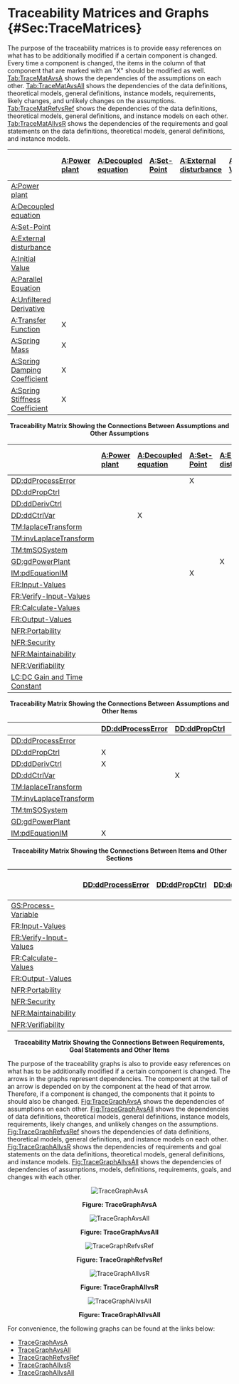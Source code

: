 # Traceability Matrices and Graphs {#Sec:TraceMatrices}

The purpose of the traceability matrices is to provide easy references on what has to be additionally modified if a certain component is changed. Every time a component is changed, the items in the column of that component that are marked with an "X" should be modified as well. [Tab:TraceMatAvsA](./SecTraceMatrices.md#Table:TraceMatAvsA) shows the dependencies of the assumptions on each other. [Tab:TraceMatAvsAll](./SecTraceMatrices.md#Table:TraceMatAvsAll) shows the dependencies of the data definitions, theoretical models, general definitions, instance models, requirements, likely changes, and unlikely changes on the assumptions. [Tab:TraceMatRefvsRef](./SecTraceMatrices.md#Table:TraceMatRefvsRef) shows the dependencies of the data definitions, theoretical models, general definitions, and instance models on each other. [Tab:TraceMatAllvsR](./SecTraceMatrices.md#Table:TraceMatAllvsR) shows the dependencies of the requirements and goal statements on the data definitions, theoretical models, general definitions, and instance models.

<div id="Table:TraceMatAvsA"></div>

|                                                                      |[A:Power plant](./SecAssumps.md#pwrPlant)|[A:Decoupled equation](./SecAssumps.md#decoupled)|[A:Set-Point](./SecAssumps.md#setPoint)|[A:External disturbance](./SecAssumps.md#externalDisturb)|[A:Initial Value](./SecAssumps.md#initialValue)|[A:Parallel Equation](./SecAssumps.md#parallelEq)|[A:Unfiltered Derivative](./SecAssumps.md#unfilteredDerivative)|[A:Transfer Function](./SecAssumps.md#pwrPlantTxFnx)|[A:Spring Mass](./SecAssumps.md#massSpring)|[A:Spring Damping Coefficient](./SecAssumps.md#dampingCoeffSpring)|[A:Spring Stiffness Coefficient](./SecAssumps.md#stiffnessCoeffSpring)|
|:---------------------------------------------------------------------|:----------------------------------------|:------------------------------------------------|:--------------------------------------|:--------------------------------------------------------|:----------------------------------------------|:------------------------------------------------|:--------------------------------------------------------------|:---------------------------------------------------|:------------------------------------------|:-----------------------------------------------------------------|:---------------------------------------------------------------------|
|[A:Power plant](./SecAssumps.md#pwrPlant)                             |                                         |                                                 |                                       |                                                         |                                               |                                                 |                                                               |                                                    |                                           |                                                                  |                                                                      |
|[A:Decoupled equation](./SecAssumps.md#decoupled)                     |                                         |                                                 |                                       |                                                         |                                               |                                                 |                                                               |                                                    |                                           |                                                                  |                                                                      |
|[A:Set-Point](./SecAssumps.md#setPoint)                               |                                         |                                                 |                                       |                                                         |                                               |                                                 |                                                               |                                                    |                                           |                                                                  |                                                                      |
|[A:External disturbance](./SecAssumps.md#externalDisturb)             |                                         |                                                 |                                       |                                                         |                                               |                                                 |                                                               |                                                    |                                           |                                                                  |                                                                      |
|[A:Initial Value](./SecAssumps.md#initialValue)                       |                                         |                                                 |                                       |                                                         |                                               |                                                 |                                                               |                                                    |                                           |                                                                  |                                                                      |
|[A:Parallel Equation](./SecAssumps.md#parallelEq)                     |                                         |                                                 |                                       |                                                         |                                               |                                                 |                                                               |                                                    |                                           |                                                                  |                                                                      |
|[A:Unfiltered Derivative](./SecAssumps.md#unfilteredDerivative)       |                                         |                                                 |                                       |                                                         |                                               |                                                 |                                                               |                                                    |                                           |                                                                  |                                                                      |
|[A:Transfer Function](./SecAssumps.md#pwrPlantTxFnx)                  |X                                        |                                                 |                                       |                                                         |                                               |                                                 |                                                               |                                                    |                                           |                                                                  |                                                                      |
|[A:Spring Mass](./SecAssumps.md#massSpring)                           |X                                        |                                                 |                                       |                                                         |                                               |                                                 |                                                               |                                                    |                                           |                                                                  |                                                                      |
|[A:Spring Damping Coefficient](./SecAssumps.md#dampingCoeffSpring)    |X                                        |                                                 |                                       |                                                         |                                               |                                                 |                                                               |                                                    |                                           |                                                                  |                                                                      |
|[A:Spring Stiffness Coefficient](./SecAssumps.md#stiffnessCoeffSpring)|X                                        |                                                 |                                       |                                                         |                                               |                                                 |                                                               |                                                    |                                           |                                                                  |                                                                      |

**<p align="center">Traceability Matrix Showing the Connections Between Assumptions and Other Assumptions</p>**

<div id="Table:TraceMatAvsAll"></div>

|                                                            |[A:Power plant](./SecAssumps.md#pwrPlant)|[A:Decoupled equation](./SecAssumps.md#decoupled)|[A:Set-Point](./SecAssumps.md#setPoint)|[A:External disturbance](./SecAssumps.md#externalDisturb)|[A:Initial Value](./SecAssumps.md#initialValue)|[A:Parallel Equation](./SecAssumps.md#parallelEq)|[A:Unfiltered Derivative](./SecAssumps.md#unfilteredDerivative)|[A:Transfer Function](./SecAssumps.md#pwrPlantTxFnx)|[A:Spring Mass](./SecAssumps.md#massSpring)|[A:Spring Damping Coefficient](./SecAssumps.md#dampingCoeffSpring)|[A:Spring Stiffness Coefficient](./SecAssumps.md#stiffnessCoeffSpring)|
|:-----------------------------------------------------------|:----------------------------------------|:------------------------------------------------|:--------------------------------------|:--------------------------------------------------------|:----------------------------------------------|:------------------------------------------------|:--------------------------------------------------------------|:---------------------------------------------------|:------------------------------------------|:-----------------------------------------------------------------|:---------------------------------------------------------------------|
|[DD:ddProcessError](./SecDDs.md#DD:ddProcessError)          |                                         |                                                 |X                                      |                                                         |X                                              |                                                 |                                                               |                                                    |                                           |                                                                  |                                                                      |
|[DD:ddPropCtrl](./SecDDs.md#DD:ddPropCtrl)                  |                                         |                                                 |                                       |                                                         |                                               |                                                 |                                                               |                                                    |                                           |                                                                  |                                                                      |
|[DD:ddDerivCtrl](./SecDDs.md#DD:ddDerivCtrl)                |                                         |                                                 |                                       |                                                         |                                               |                                                 |X                                                              |                                                    |                                           |                                                                  |                                                                      |
|[DD:ddCtrlVar](./SecDDs.md#DD:ddCtrlVar)                    |                                         |X                                                |                                       |                                                         |                                               |X                                                |                                                               |                                                    |                                           |                                                                  |                                                                      |
|[TM:laplaceTransform](./SecTMs.md#TM:laplaceTransform)      |                                         |                                                 |                                       |                                                         |                                               |                                                 |                                                               |                                                    |                                           |                                                                  |                                                                      |
|[TM:invLaplaceTransform](./SecTMs.md#TM:invLaplaceTransform)|                                         |                                                 |                                       |                                                         |                                               |                                                 |                                                               |                                                    |                                           |                                                                  |                                                                      |
|[TM:tmSOSystem](./SecTMs.md#TM:tmSOSystem)                  |                                         |                                                 |                                       |                                                         |                                               |                                                 |                                                               |X                                                   |                                           |                                                                  |                                                                      |
|[GD:gdPowerPlant](./SecGDs.md#GD:gdPowerPlant)              |                                         |                                                 |                                       |X                                                        |                                               |                                                 |                                                               |                                                    |X                                          |X                                                                 |X                                                                     |
|[IM:pdEquationIM](./SecIMs.md#IM:pdEquationIM)              |                                         |                                                 |X                                      |                                                         |                                               |                                                 |                                                               |                                                    |                                           |                                                                  |                                                                      |
|[FR:Input-Values](./SecFRs.md#inputValues)                  |                                         |                                                 |                                       |                                                         |                                               |                                                 |                                                               |                                                    |                                           |                                                                  |                                                                      |
|[FR:Verify-Input-Values](./SecFRs.md#verifyInputs)          |                                         |                                                 |                                       |                                                         |                                               |                                                 |                                                               |                                                    |                                           |                                                                  |                                                                      |
|[FR:Calculate-Values](./SecFRs.md#calculateValues)          |                                         |                                                 |                                       |                                                         |                                               |                                                 |                                                               |                                                    |                                           |                                                                  |                                                                      |
|[FR:Output-Values](./SecFRs.md#outputValues)                |                                         |                                                 |                                       |                                                         |                                               |                                                 |                                                               |                                                    |                                           |                                                                  |                                                                      |
|[NFR:Portability](./SecNFRs.md#portable)                    |                                         |                                                 |                                       |                                                         |                                               |                                                 |                                                               |                                                    |                                           |                                                                  |                                                                      |
|[NFR:Security](./SecNFRs.md#security)                       |                                         |                                                 |                                       |                                                         |                                               |                                                 |                                                               |                                                    |                                           |                                                                  |                                                                      |
|[NFR:Maintainability](./SecNFRs.md#maintainability)         |                                         |                                                 |                                       |                                                         |                                               |                                                 |                                                               |                                                    |                                           |                                                                  |                                                                      |
|[NFR:Verifiability](./SecNFRs.md#verifiability)             |                                         |                                                 |                                       |                                                         |                                               |                                                 |                                                               |                                                    |                                           |                                                                  |                                                                      |
|[LC:DC Gain and Time Constant](./SecLCs.md#likeChgPP)       |                                         |                                                 |                                       |                                                         |                                               |                                                 |                                                               |                                                    |X                                          |X                                                                 |X                                                                     |

**<p align="center">Traceability Matrix Showing the Connections Between Assumptions and Other Items</p>**

<div id="Table:TraceMatRefvsRef"></div>

|                                                            |[DD:ddProcessError](./SecDDs.md#DD:ddProcessError)|[DD:ddPropCtrl](./SecDDs.md#DD:ddPropCtrl)|[DD:ddDerivCtrl](./SecDDs.md#DD:ddDerivCtrl)|[DD:ddCtrlVar](./SecDDs.md#DD:ddCtrlVar)|[TM:laplaceTransform](./SecTMs.md#TM:laplaceTransform)|[TM:invLaplaceTransform](./SecTMs.md#TM:invLaplaceTransform)|[TM:tmSOSystem](./SecTMs.md#TM:tmSOSystem)|[GD:gdPowerPlant](./SecGDs.md#GD:gdPowerPlant)|[IM:pdEquationIM](./SecIMs.md#IM:pdEquationIM)|
|:-----------------------------------------------------------|:-------------------------------------------------|:-----------------------------------------|:-------------------------------------------|:---------------------------------------|:-----------------------------------------------------|:-----------------------------------------------------------|:-----------------------------------------|:---------------------------------------------|:---------------------------------------------|
|[DD:ddProcessError](./SecDDs.md#DD:ddProcessError)          |                                                  |                                          |                                            |                                        |X                                                     |                                                            |                                          |                                              |                                              |
|[DD:ddPropCtrl](./SecDDs.md#DD:ddPropCtrl)                  |X                                                 |                                          |                                            |                                        |X                                                     |                                                            |                                          |                                              |                                              |
|[DD:ddDerivCtrl](./SecDDs.md#DD:ddDerivCtrl)                |X                                                 |                                          |                                            |                                        |X                                                     |                                                            |                                          |                                              |                                              |
|[DD:ddCtrlVar](./SecDDs.md#DD:ddCtrlVar)                    |                                                  |X                                         |X                                           |                                        |                                                      |                                                            |                                          |                                              |                                              |
|[TM:laplaceTransform](./SecTMs.md#TM:laplaceTransform)      |                                                  |                                          |                                            |                                        |                                                      |                                                            |                                          |                                              |                                              |
|[TM:invLaplaceTransform](./SecTMs.md#TM:invLaplaceTransform)|                                                  |                                          |                                            |                                        |                                                      |                                                            |                                          |                                              |                                              |
|[TM:tmSOSystem](./SecTMs.md#TM:tmSOSystem)                  |                                                  |                                          |                                            |                                        |                                                      |                                                            |                                          |                                              |                                              |
|[GD:gdPowerPlant](./SecGDs.md#GD:gdPowerPlant)              |                                                  |                                          |                                            |                                        |X                                                     |                                                            |X                                         |                                              |                                              |
|[IM:pdEquationIM](./SecIMs.md#IM:pdEquationIM)              |X                                                 |                                          |                                            |X                                       |                                                      |X                                                           |                                          |X                                             |                                              |

**<p align="center">Traceability Matrix Showing the Connections Between Items and Other Sections</p>**

<div id="Table:TraceMatAllvsR"></div>

|                                                                |[DD:ddProcessError](./SecDDs.md#DD:ddProcessError)|[DD:ddPropCtrl](./SecDDs.md#DD:ddPropCtrl)|[DD:ddDerivCtrl](./SecDDs.md#DD:ddDerivCtrl)|[DD:ddCtrlVar](./SecDDs.md#DD:ddCtrlVar)|[TM:laplaceTransform](./SecTMs.md#TM:laplaceTransform)|[TM:invLaplaceTransform](./SecTMs.md#TM:invLaplaceTransform)|[TM:tmSOSystem](./SecTMs.md#TM:tmSOSystem)|[GD:gdPowerPlant](./SecGDs.md#GD:gdPowerPlant)|[IM:pdEquationIM](./SecIMs.md#IM:pdEquationIM)|[FR:Input-Values](./SecFRs.md#inputValues)|[FR:Verify-Input-Values](./SecFRs.md#verifyInputs)|[FR:Calculate-Values](./SecFRs.md#calculateValues)|[FR:Output-Values](./SecFRs.md#outputValues)|[NFR:Portability](./SecNFRs.md#portable)|[NFR:Security](./SecNFRs.md#security)|[NFR:Maintainability](./SecNFRs.md#maintainability)|[NFR:Verifiability](./SecNFRs.md#verifiability)|
|:---------------------------------------------------------------|:-------------------------------------------------|:-----------------------------------------|:-------------------------------------------|:---------------------------------------|:-----------------------------------------------------|:-----------------------------------------------------------|:-----------------------------------------|:---------------------------------------------|:---------------------------------------------|:-----------------------------------------|:-------------------------------------------------|:-------------------------------------------------|:-------------------------------------------|:---------------------------------------|:------------------------------------|:--------------------------------------------------|:----------------------------------------------|
|[GS:Process-Variable](./SecGoalStmt.md#calculateProcessVariable)|                                                  |                                          |                                            |                                        |                                                      |                                                            |                                          |                                              |                                              |                                          |                                                  |                                                  |                                            |                                        |                                     |                                                   |                                               |
|[FR:Input-Values](./SecFRs.md#inputValues)                      |                                                  |                                          |                                            |                                        |                                                      |                                                            |                                          |                                              |                                              |                                          |                                                  |                                                  |                                            |                                        |                                     |                                                   |                                               |
|[FR:Verify-Input-Values](./SecFRs.md#verifyInputs)              |                                                  |                                          |                                            |                                        |                                                      |                                                            |                                          |                                              |                                              |                                          |                                                  |                                                  |                                            |                                        |                                     |                                                   |                                               |
|[FR:Calculate-Values](./SecFRs.md#calculateValues)              |                                                  |                                          |                                            |                                        |                                                      |                                                            |                                          |                                              |X                                             |                                          |                                                  |                                                  |                                            |                                        |                                     |                                                   |                                               |
|[FR:Output-Values](./SecFRs.md#outputValues)                    |                                                  |                                          |                                            |                                        |                                                      |                                                            |                                          |                                              |X                                             |                                          |                                                  |                                                  |                                            |                                        |                                     |                                                   |                                               |
|[NFR:Portability](./SecNFRs.md#portable)                        |                                                  |                                          |                                            |                                        |                                                      |                                                            |                                          |                                              |                                              |                                          |                                                  |                                                  |                                            |                                        |                                     |                                                   |                                               |
|[NFR:Security](./SecNFRs.md#security)                           |                                                  |                                          |                                            |                                        |                                                      |                                                            |                                          |                                              |                                              |                                          |                                                  |                                                  |                                            |                                        |                                     |                                                   |                                               |
|[NFR:Maintainability](./SecNFRs.md#maintainability)             |                                                  |                                          |                                            |                                        |                                                      |                                                            |                                          |                                              |                                              |                                          |                                                  |                                                  |                                            |                                        |                                     |                                                   |                                               |
|[NFR:Verifiability](./SecNFRs.md#verifiability)                 |                                                  |                                          |                                            |                                        |                                                      |                                                            |                                          |                                              |                                              |                                          |                                                  |                                                  |                                            |                                        |                                     |                                                   |                                               |

**<p align="center">Traceability Matrix Showing the Connections Between Requirements, Goal Statements and Other Items</p>**

The purpose of the traceability graphs is also to provide easy references on what has to be additionally modified if a certain component is changed. The arrows in the graphs represent dependencies. The component at the tail of an arrow is depended on by the component at the head of that arrow. Therefore, if a component is changed, the components that it points to should also be changed. [Fig:TraceGraphAvsA](./SecTraceMatrices.md#Figure:TraceGraphAvsA) shows the dependencies of assumptions on each other. [Fig:TraceGraphAvsAll](./SecTraceMatrices.md#Figure:TraceGraphAvsAll) shows the dependencies of data definitions, theoretical models, general definitions, instance models, requirements, likely changes, and unlikely changes on the assumptions. [Fig:TraceGraphRefvsRef](./SecTraceMatrices.md#Figure:TraceGraphRefvsRef) shows the dependencies of data definitions, theoretical models, general definitions, and instance models on each other. [Fig:TraceGraphAllvsR](./SecTraceMatrices.md#Figure:TraceGraphAllvsR) shows the dependencies of requirements and goal statements on the data definitions, theoretical models, general definitions, and instance models. [Fig:TraceGraphAllvsAll](./SecTraceMatrices.md#Figure:TraceGraphAllvsAll) shows the dependencies of dependencies of assumptions, models, definitions, requirements, goals, and changes with each other.

<div id="Figure:TraceGraphAvsA" align="center" >

![TraceGraphAvsA](./assets/avsa.svg)

**Figure: TraceGraphAvsA**

</div>

<div id="Figure:TraceGraphAvsAll" align="center" >

![TraceGraphAvsAll](./assets/avsall.svg)

**Figure: TraceGraphAvsAll**

</div>

<div id="Figure:TraceGraphRefvsRef" align="center" >

![TraceGraphRefvsRef](./assets/refvsref.svg)

**Figure: TraceGraphRefvsRef**

</div>

<div id="Figure:TraceGraphAllvsR" align="center" >

![TraceGraphAllvsR](./assets/allvsr.svg)

**Figure: TraceGraphAllvsR**

</div>

<div id="Figure:TraceGraphAllvsAll" align="center" >

![TraceGraphAllvsAll](./assets/allvsall.svg)

**Figure: TraceGraphAllvsAll**

</div>

For convenience, the following graphs can be found at the links below:

- [TraceGraphAvsA](../../../../traceygraphs/pdcontroller/avsa.svg)
- [TraceGraphAvsAll](../../../../traceygraphs/pdcontroller/avsall.svg)
- [TraceGraphRefvsRef](../../../../traceygraphs/pdcontroller/refvsref.svg)
- [TraceGraphAllvsR](../../../../traceygraphs/pdcontroller/allvsr.svg)
- [TraceGraphAllvsAll](../../../../traceygraphs/pdcontroller/allvsall.svg)
